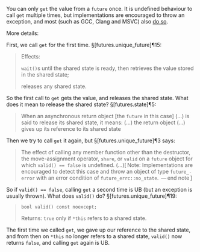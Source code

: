 You can only `get` the value from a `future` once. It is undefined behaviour to call `get` multiple times,  but implementations are encouraged to throw an exception, and most (such as GCC, Clang and MSVC) also [do so](https://www.godbolt.org/z/K83Ensvnq).

More details:

First, we call `get` for the first time. §[futures.unique_future]¶15:
> Effects:
>
> `wait()`s until the shared state is ready, then retrieves the value stored in the shared state;
>
> releases any shared state.

So the first call to `get` gets the value, and releases the shared state. What does it mean to release the shared state? §[futures.state]¶5:

> When an asynchronous return object [the `future` in this case] (...) is said to release its shared state, it means:
> (...)
> the return object (...) gives up its reference to its shared state

Then we try to call `get` it again, but §[futures.unique_future]¶3 says:

> The effect of calling any member function other than the destructor, the move-assignment operator, `share`, or `valid` on a `future` object for which `valid() == false` is undefined. (...)[ Note: Implementations are encouraged to detect this case and throw an object of type `future_­error` with an error condition of `future_­errc​::​no_­state`.  — end note ]

So if `valid() == false`, calling `get` a second time is UB (but an exception is usually thrown). What does `valid()` do? §[futures.unique_future]¶19:

> `bool valid() const noexcept;`
> 
> Returns: `true` only if `*this` refers to a shared state.

The first time we called `get`, we gave up our reference to the shared state, and from then on `*this` no longer refers to a shared state, `valid()`  now returns `false`, and calling `get` again is UB.